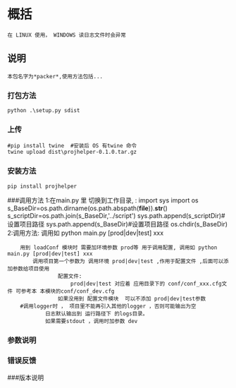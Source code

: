 # 概括
    在 LINUX 使用， WINDOWS 读日志文件时会异常
## 说明
    本包名字为*packer*,使用方法包括...

### 打包方法
    python .\setup.py sdist
### 上传
    #pip install twine  #安装后 OS 有twine 命令
    twine upload dist\projhelper-0.1.0.tar.gz
    
### 安装方法
    pip install projhelper

###调用方法
    1:在main.py 里 切换到工作目录, :
        import sys
        import os
        s_BaseDir=os.path.dirname(os.path.abspath(__file__)).__str__()
        s_scriptDir=os.path.join(s_BaseDir,'../script')
        sys.path.append(s_scriptDir)#设置项目路径
        sys.path.append(s_BaseDir)#设置项目路径
        os.chdir(s_BaseDir)
    2:调用方法:
        调用如 python main.py [prod|dev|test] xxx  
        
        用到 loadConf 模块时 需要加环境参数 prod等 用于调用配置, 调用如 python main.py [prod|dev|test] xxx  
            调用项目第一个参数为 调用环境 prod|dev|test ,作用于配置文件 ,后面可以添加参数给项目使用
                    配置文件:
                        prod|dev|test 对应着 应用目录下的 conf/conf_xxx.cfg文件 可参考本 本模块的conf/conf_dev.cfg 
                    如果没用到 配置文件模块  可以不添加 prod|dev|test参数
        #调用logger时 ， 项目里不能再引入其他的logger ，否则可能输出为空
                日志默认输出到 运行路径下 的logs目录。 
                如果需要stdout ，调用时加参数 dev
    
### 参数说明

### 错误反馈

###版本说明
